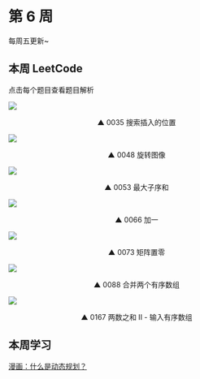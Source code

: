 # 第 6 周 <Badge text="已发布" type="warn"/>

每周五更新~



## 本周 LeetCode

点击每个题目查看题目解析

[![](https://w3fun-1253290453.cos.ap-chengdu.myqcloud.com/cattle/solution/easy/0035-search-insert-position.png)](/solution/easy/0035-search-insert-position.html)

<div style="text-align: center">▲ 0035 搜索插入的位置</div>


[![](https://w3fun-1253290453.cos.ap-chengdu.myqcloud.com/cattle/solution/medium/0048-rotate-image.png)](/solution/medium/0048-rotate-image.html)

<div style="text-align: center">▲ 0048 旋转图像</div>


[![](https://w3fun-1253290453.cos.ap-chengdu.myqcloud.com/cattle/solution/easy/0053-maximum-subarray.png)](/solution/easy/0053-maximum-subarray.html)

<div style="text-align: center">▲ 0053 最大子序和</div>


[![](https://w3fun-1253290453.cos.ap-chengdu.myqcloud.com/cattle/solution/easy/0066-plus-one.png)](/solution/easy/0066-plus-one.html)

<div style="text-align: center">▲ 0066 加一</div>


[![](https://w3fun-1253290453.cos.ap-chengdu.myqcloud.com/cattle/solution/medium/0073-set-matrix-zeroes.png)](/solution/medium/0073-set-matrix-zeroes.html)

<div style="text-align: center">▲ 0073 矩阵置零</div>


[![](https://w3fun-1253290453.cos.ap-chengdu.myqcloud.com/cattle/solution/easy/0088-merge-sorted-array.png)](/solution/easy/0088-merge-sorted-array.html)

<div style="text-align: center">▲ 0088 合并两个有序数组</div>


[![](https://w3fun-1253290453.cos.ap-chengdu.myqcloud.com/cattle/solution/easy/0167-two-sum-ii-input-array-is-sorted.png)](/solution/easy/0167-two-sum-ii-input-array-is-sorted.html)

<div style="text-align: center">▲ 0167 两数之和 II - 输入有序数组</div>



## 本周学习

[漫画：什么是动态规划？](https://juejin.im/post/5a29d52cf265da43333e4da7)
